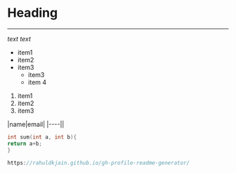# Heading
---
*text*
_text_

- item1
- item2
- item3
    - item3
    - item 4

 1. item1
 2. item2
 3. item3

|name|email|
|----||

```cpp
int sum(int a, int b){
return a+b;
}

https://rahuldkjain.github.io/gh-profile-readme-generator/
